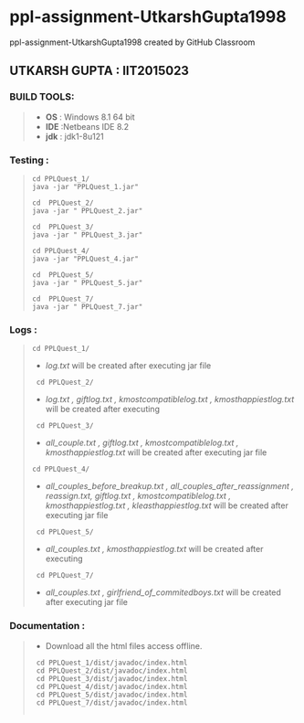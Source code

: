 # ppl-assignment-UtkarshGupta1998                                                                                                         
ppl-assignment-UtkarshGupta1998 created by GitHub Classroom                                                                               
## UTKARSH GUPTA : IIT2015023                                                                                                    
### BUILD TOOLS:
   > - **OS** : Windows 8.1 64 bit
   > - **IDE** :Netbeans IDE 8.2
   > - **jdk** : jdk1-8u121 
 ### Testing :                                   
   > <pre><code>cd PPLQuest_1/ 
   > java -jar "PPLQuest_1.jar"</pre></code>
   > <pre><code>cd  PPLQuest_2/
   > java -jar " PPLQuest_2.jar"</pre></code>
   > <pre><code>cd  PPLQuest_3/
   > java -jar " PPLQuest_3.jar"</pre></code>
   > <pre><code>cd PPLQuest_4/ 
   > java -jar "PPLQuest_4.jar"</pre></code>
   > <pre><code>cd  PPLQuest_5/
   > java -jar " PPLQuest_5.jar"</pre></code>
   > <pre><code>cd  PPLQuest_7/
   > java -jar " PPLQuest_7.jar"</pre></code>
 ### Logs :
   > <pre><code>cd PPLQuest_1/</pre></code>
   > - <i>log.txt</i>  will be created after executing jar file
   >  <pre><code> cd PPLQuest_2/</code></pre>     
   > - <i>log.txt , giftlog.txt , kmostcompatiblelog.txt , kmosthappiestlog.txt </i> will be created after executing </i>
   >  <pre><code> cd PPLQuest_3/</code></pre>     
   > - <i>all_couple.txt , giftlog.txt , kmostcompatiblelog.txt , kmosthappiestlog.txt</i> will be created after executing </i>
   jar file
   > <pre><code>cd PPLQuest_4/</pre></code>
   > - <i>all_couples_before_breakup.txt , all_couples_after_reassignment , reassign.txt, giftlog.txt , kmostcompatiblelog.txt , kmosthappiestlog.txt , kleasthappiestlog.txt</i>  will be created after executing jar file
   >  <pre><code> cd PPLQuest_5/</code></pre>     
   > - <i>all_couples.txt , kmosthappiestlog.txt </i> will be created after executing </i>
   >  <pre><code> cd PPLQuest_7/</code></pre>     
   > - <i>all_couples.txt , girlfriend_of_commitedboys.txt</i> will be created after executing </i>
   jar file
### Documentation :
   > - Download all the html files access offline.
   >  <pre><code> cd PPLQuest_1/dist/javadoc/index.html
   >  cd PPLQuest_2/dist/javadoc/index.html
   >  cd PPLQuest_3/dist/javadoc/index.html
   >  cd PPLQuest_4/dist/javadoc/index.html
   >  cd PPLQuest_5/dist/javadoc/index.html
   >  cd PPLQuest_7/dist/javadoc/index.html
   </pre></code>
